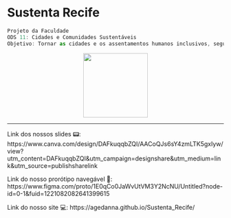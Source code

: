 <h1> Sustenta Recife </h1>

```js
Projeto da Faculdade
ODS 11: Cidades e Comunidades Sustentáveis
Objetivo: Tornar as cidades e os assentamentos humanos inclusivos, seguros, resilientes e sustentáveis
```

<div align="center">
<img src="https://agedanna.github.io/Sustenta_Recife/image/logo_branca.svg" width=150px aline-itens=center>
</div>

<hr>

<div>
Link dos nossos slides 📟: https://www.canva.com/design/DAFkuqqbZQI/AACoQJs6sY4zmLTK5gxIyw/view?utm_content=DAFkuqqbZQI&utm_campaign=designshare&utm_medium=link&utm_source=publishsharelink 
<p></p>
Link do nosso prorótipo navegável 📱: https://www.figma.com/proto/1E0qCo0JaWvUtVM3Y2NcNU/Untitled?node-id=0-1&fuid=1221082082641399615
<p></p>
Link do nosso site 💻: https://agedanna.github.io/Sustenta_Recife/
</div>

